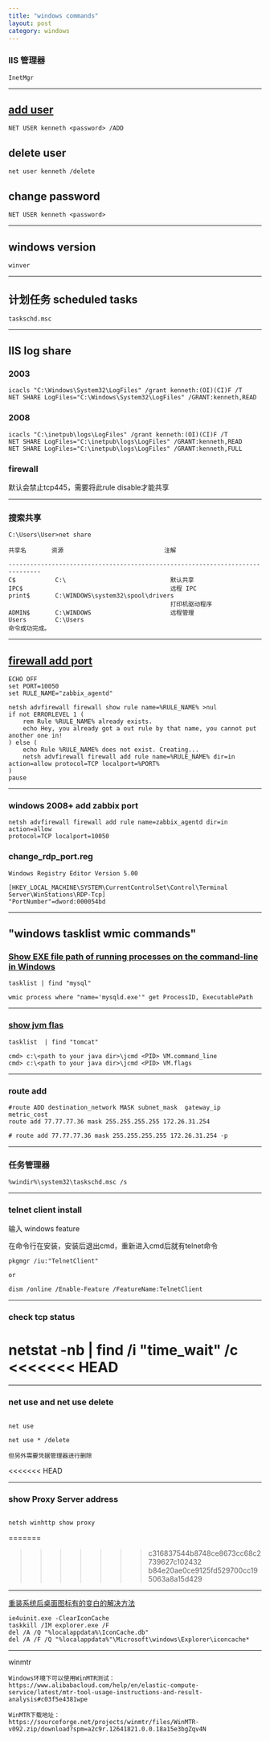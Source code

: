 ```yaml
---
title: "windows commands"
layout: post
category: windows
---
```



### IIS 管理器


```
InetMgr
```

---


## [add user](https://www.windows-commandline.com/add-user-from-command-line/)

```
NET USER kenneth <password> /ADD
```

## delete user


```
net user kenneth /delete
```

## change password

```
NET USER kenneth <password>
```

---

## windows version

```
winver
```

---


## 计划任务 scheduled tasks

```
taskschd.msc
```

---

## IIS log share

### 2003

```
icacls "C:\Windows\System32\LogFiles" /grant kenneth:(OI)(CI)F /T
NET SHARE LogFiles="C:\Windows\System32\LogFiles" /GRANT:kenneth,READ
```

### 2008

```
icacls "C:\inetpub\logs\LogFiles" /grant kenneth:(OI)(CI)F /T
NET SHARE LogFiles="C:\inetpub\logs\LogFiles" /GRANT:kenneth,READ
NET SHARE LogFiles="C:\inetpub\logs\LogFiles" /GRANT:kenneth,FULL
```

### firewall

默认会禁止tcp445，需要将此rule disable才能共享

---

### 搜索共享

```
C:\Users\User>net share

共享名       资源                            注解

-------------------------------------------------------------------------------
C$           C:\                             默认共享
IPC$                                         远程 IPC
print$       C:\WINDOWS\system32\spool\drivers
                                             打印机驱动程序
ADMIN$       C:\WINDOWS                      远程管理
Users        C:\Users
命令成功完成。
```


---

## [firewall add port](http://stackoverflow.com/questions/15171255/how-to-open-ports-on-windows-firewall-through-batch-file)

```
ECHO OFF
set PORT=10050
set RULE_NAME="zabbix_agentd"

netsh advfirewall firewall show rule name=%RULE_NAME% >nul
if not ERRORLEVEL 1 (
    rem Rule %RULE_NAME% already exists.
    echo Hey, you already got a out rule by that name, you cannot put another one in!
) else (
    echo Rule %RULE_NAME% does not exist. Creating...
    netsh advfirewall firewall add rule name=%RULE_NAME% dir=in action=allow protocol=TCP localport=%PORT%
)
pause
```
---

### windows 2008+ add zabbix port

```
netsh advfirewall firewall add rule name=zabbix_agentd dir=in action=allow
protocol=TCP localport=10050
```

### change_rdp_port.reg

```
Windows Registry Editor Version 5.00

[HKEY_LOCAL_MACHINE\SYSTEM\CurrentControlSet\Control\Terminal
Server\WinStations\RDP-Tcp]
"PortNumber"=dword:000054bd
```

---

##  "windows tasklist wmic commands"

### [Show EXE file path of running processes on the command-line in Windows](https://superuser.com/questions/768984/show-exe-file-path-of-running-processes-on-the-command-line-in-windows)

```
tasklist | find "mysql"
```

```
wmic process where "name='mysqld.exe'" get ProcessID, ExecutablePath
```

---

### [show jvm flas](http://techtalk.sanjaydhanwani.com/2019/02/find-jvm-start-arguments-of-java.html)

```
tasklist  | find "tomcat"

cmd> c:\<path to your java dir>\jcmd <PID> VM.command_line
cmd> c:\<path to your java dir>\jcmd <PID> VM.flags
```

---

### route add

```
#route ADD destination_network MASK subnet_mask  gateway_ip metric_cost
route add 77.77.77.36 mask 255.255.255.255 172.26.31.254

# route add 77.77.77.36 mask 255.255.255.255 172.26.31.254 -p
```

---

### 任务管理器

```
%windir%\system32\taskschd.msc /s
```

---

### telnet client install


输入 windows feature

在命令行在安装，安装后退出cmd，重新进入cmd后就有telnet命令

```
pkgmgr /iu:"TelnetClient"

or

dism /online /Enable-Feature /FeatureName:TelnetClient
```

---

### check tcp status


netstat -nb  | find  /i "time_wait" /c
<<<<<<< HEAD
=======

---

###  net use and net use delete

```

net use

net use * /delete

但另外需要凭据管理器进行删除

```
<<<<<<< HEAD

---

### show Proxy Server address

```

netsh winhttp show proxy

```
=======
>>>>>>> c316837544b8748ce8673cc68c2739627c102432
>>>>>>> b84e20ae0ce9125fd529700cc195063a8a15d429


---

[重装系统后桌面图标有的变白的解决方法](https://www.zhihu.com/question/35669038)

```
ie4uinit.exe -ClearIconCache
taskkill /IM explorer.exe /F
del /A /Q "%localappdata%\IconCache.db"
del /A /F /Q "%localappdata%"\Microsoft\windows\Explorer\iconcache*
```

---

winmtr

```
Windows环境下可以使用WinMTR测试：
https://www.alibabacloud.com/help/en/elastic-compute-service/latest/mtr-tool-usage-instructions-and-result-analysis#c03f5e4381wpe

WinMTR下载地址：
https://sourceforge.net/projects/winmtr/files/WinMTR-v092.zip/download?spm=a2c9r.12641821.0.0.18a15e3bgZqv4N
```
